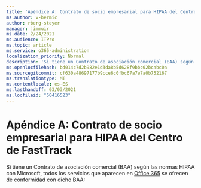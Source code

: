 ```yaml
---
title: 'Apéndice A: Contrato de socio empresarial para HIPAA del Centro de FastTrack'
ms.author: v-bermic
author: rberg-steyer
manager: jimmuir
ms.date: 2/24/2021
ms.audience: ITPro
ms.topic: article
ms.service: o365-administration
localization_priority: Normal
description: 'Si tiene un Contrato de asociación comercial (BAA) según las normas HIPAA con Microsoft para los servicios de FastTrack, todos los servicios que aparecen en FastTrack Center Benefit for Office 365 se incluyen en ese BAA excepto:'
ms.openlocfilehash: bd014c7d2b982e1d3da8b5d628f9bbc02bcabc0a
ms.sourcegitcommit: cf630a48697177b9cce6c0fbc67a7e7a0b752167
ms.translationtype: MT
ms.contentlocale: es-ES
ms.lasthandoff: 03/03/2021
ms.locfileid: "50416523"
---
```

# <a name="appendix-a---fasttrack-center-hipaa-business-associate-agreement"></a>Apéndice A: Contrato de socio empresarial para HIPAA del Centro de FastTrack

Si tiene un Contrato de asociación comercial (BAA) según las normas HIPAA con Microsoft, todos los servicios que aparecen en [Office 365](products-and-capabilities.md#office-365) se ofrecen de conformidad con dicho BAA:


